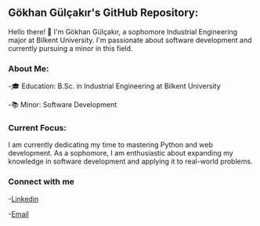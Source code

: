 ##  Gökhan Gülçakır's GitHub Repository:
Hello there! 👋 I'm Gökhan Gülçakır, a sophomore Industrial Engineering major at 
Bilkent University. I'm passionate about software development and currently pursuing 
a minor in this field.

### About Me:
-🎓 Education: B.Sc. in Industrial Engineering at Bilkent University

-📚 Minor: Software Development

### Current Focus:
I am currently dedicating my time to mastering Python and web development. 
As a sophomore, I am enthusiastic about expanding my knowledge in software development and 
applying it to real-world problems.

### Connect with me
-[Linkedin](https://www.linkedin.com/in/gokhangulcakir/)

-[Email](mailto:gokhan.gulcakir@gmail.com)





<!--
**GkhnGG/GkhnGG** is a ✨ _special_ ✨ repository because its `README.md` (this file) appears on your GitHub profile.

Here are some ideas to get you started:

- 🔭 I’m currently working on ...
- 🌱 I’m currently learning ...
- 👯 I’m looking to collaborate on ...
- 🤔 I’m looking for help with ...
- 💬 Ask me about ...
- 📫 How to reach me: ...
- 😄 Pronouns: ...
- ⚡ Fun fact: ...
-->
